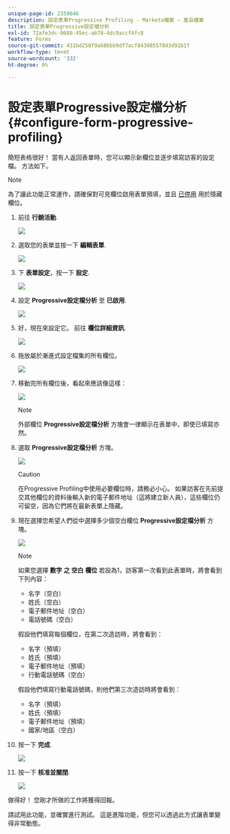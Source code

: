 ```yaml
---
unique-page-id: 2359646
description: 設定表單Progressive Profiling - Marketo檔案 — 產品檔案
title: 設定表單Progressive設定檔分析
exl-id: 72afe3dc-0688-45ec-ab70-4dc9accf4fc8
feature: Forms
source-git-commit: 431bd258f9a68bbb9df7acf043085578d3d91b1f
workflow-type: tm+mt
source-wordcount: '332'
ht-degree: 0%

---
```


# 設定表單Progressive設定檔分析 {#configure-form-progressive-profiling}

簡短表格很好！ 當有人返回表單時，您可以顯示新欄位並逐步填寫訪客的設定檔。 方法如下。

>[!NOTE]
>
>為了讓此功能正常運作，請確保對可見欄位啟用表單預填，並且 [已停用](/help/marketo/product-docs/demand-generation/forms/form-fields/disable-pre-fill-for-a-form-field.md) 用於隱藏欄位。

1. 前往 **行銷活動**.

   ![](assets/ma-1.png)

1. 選取您的表單並按一下 **編輯表單**.

   ![](assets/image2014-9-15-12-3a31-3a20.png)

1. 下 **表單設定**，按一下 **設定**.

   ![](assets/image2014-9-15-12-3a31-3a29.png)

1. 設定 **Progressive設定檔分析** 至 **已啟用**.

   ![](assets/image2014-9-15-12-3a31-3a47.png)

1. 好，現在來設定它。 前往 **欄位詳細資訊**.

   ![](assets/image2014-9-15-12-3a31-3a55.png)

1. 拖放屬於漸進式設定檔集的所有欄位。

   ![](assets/image2014-9-15-12-3a32-3a3.png)

1. 移動完所有欄位後，看起來應該像這樣：

   ![](assets/image2014-9-15-12-3a32-3a12.png)

   >[!NOTE]
   >
   >外部欄位 **Progressive設定檔分析** 方塊會一律顯示在表單中，即使已填寫亦然。

1. 選取 **Progressive設定檔分析** 方塊。

   ![](assets/image2014-9-15-12-3a32-3a19.png)

   >[!CAUTION]
   >
   >在Progressive Profiling中使用必要欄位時，請務必小心。 如果訪客在先前提交其他欄位的資料後輸入新的電子郵件地址（這將建立新人員），這些欄位仍可留空，因為它們將在最新表單上隱藏。

1. 現在選擇您希望人們從中選擇多少個空白欄位 **Progressive設定檔分析** 方塊。

   ![](assets/image2014-9-15-12-3a32-3a26.png)

   >[!NOTE]
   >
   >如果您選擇 **數字** **之** **空白** **欄位** 若設為1，訪客第一次看到此表單時，將會看到下列內容：
   >
   >* 名字（空白）
   >* 姓氏（空白）
   >* 電子郵件地址（空白）
   >* 電話號碼（空白）
   >
   >假設他們填寫每個欄位，在第二次造訪時，將會看到：
   >
   >* 名字（預填）
   >* 姓氏（預填）
   >* 電子郵件地址（預填）
   >* 行動電話號碼（空白）
   >
   >假設他們填寫行動電話號碼，則他們第三次造訪時將會看到：
   >
   >* 名字（預填）
   >* 姓氏（預填）
   >* 電子郵件地址（預填）
   >* 國家/地區（空白）

1. 按一下 **完成**.

   ![](assets/image2014-9-15-12-3a33-3a35.png)

1. 按一下 **核准並關閉**.

   ![](assets/image2014-9-15-12-3a33-3a45.png)

做得好！ 您剛才所做的工作將獲得回報。

請試用此功能，並確實進行測試。 這是進階功能，但您可以透過此方式讓表單變得非常動態。
